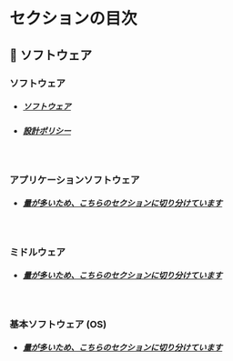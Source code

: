 

# セクションの目次

## 🧬 ソフトウェア

### ソフトウェア

* ##### [︎ソフトウェア](https://hiroki-it.github.io/tech-notebook/software/software.html)
* ##### [設計ポリシー](https://hiroki-it.github.io/tech-notebook/software/software_policy.html)

<br>

### アプリケーションソフトウェア

* ##### [量が多いため、こちらのセクションに切り分けています](https://hiroki-it.github.io/tech-notebook/software/application/index.html)

<br>

### ミドルウェア

* ##### [量が多いため、こちらのセクションに切り分けています](https://hiroki-it.github.io/tech-notebook/software/middleware/index.html)


<br>

### 基本ソフトウェア (OS) 

* ##### [量が多いため、こちらのセクションに切り分けています](https://hiroki-it.github.io/tech-notebook/software/basic/index.html)

<br>
